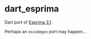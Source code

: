 # dart_esprima
Dart port of [Esprima 3.1](https://github.com/jquery/esprima/tree/3.1).

Perhaps an `escodegen` port may happen...